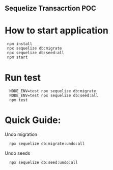 ## Sequelize Transacrtion POC
 
 # How to start application

 ```
  npm install
  npx sequelize db:migrate
  npx sequelize db:seed:all
  npm start
 ```

 # Run test
```
  NODE_ENV=test npx sequelize db:migrate
  NODE_ENV=test npx sequelize db:seed:all
  npm test
```

# Quick Guide:
Undo migration
```
  npx sequelize db:migrate:undo:all
```

Undo seeds
```
  npx sequelize db:seed:undo:all
```